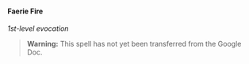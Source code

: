 #### Faerie Fire
<!-- markdownlint-disable-next-line no-emphasis-as-heading -->
_1st-level evocation_

> **Warning:**
> This spell has not yet been transferred from the Google Doc.
